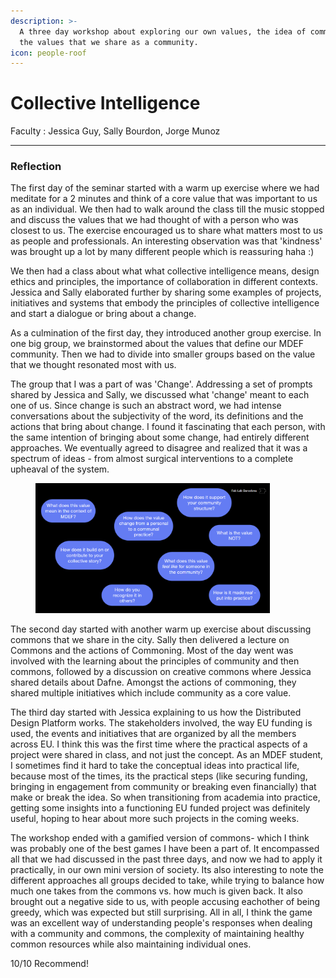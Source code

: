 ```yaml
---
description: >-
  A three day workshop about exploring our own values, the idea of commons and
  the values that we share as a community.
icon: people-roof
---
```


# Collective Intelligence

Faculty : Jessica Guy, Sally Bourdon, Jorge Munoz&#x20;

***

### Reflection



The first day of the seminar started with a warm up exercise where we had meditate for a 2 minutes and think of a core value that was important to us as an individual. We then had to walk around the class till the music stopped and discuss the values that we had thought of with a person who was closest to us. The exercise encouraged us to share what matters most to us as people and professionals. An interesting observation was that 'kindness' was brought up a lot by many different people which is reassuring haha :)&#x20;

We then had a class about what what collective intelligence means, design ethics and principles, the importance of collaboration in different contexts. Jessica and Sally elaborated further by sharing some examples of projects, initiatives and systems that embody the principles of collective intelligence and start a dialogue or bring about a change.&#x20;

As a culmination of the first day, they introduced another group exercise. In one big group, we brainstormed about the values that define our MDEF community. Then we had to divide into smaller groups based on the value that we thought resonated most with us.

The group that I was a part of was 'Change'. Addressing a set of prompts shared by Jessica and Sally, we discussed what 'change' meant to each one of us. Since change is such an abstract word, we had intense conversations about the subjectivity of the word, its definitions and the actions that bring about change. I found it fascinating that each person, with the same intention of bringing about some change, had entirely different approaches. We eventually agreed to disagree and realized that it was a spectrum of ideas - from almost surgical interventions to a complete upheaval of the system.&#x20;

<figure><img src="../../.gitbook/assets/image.png" alt="" width="375"><figcaption></figcaption></figure>

The second day started with another warm up exercise about discussing commons that we share in the city. Sally then delivered a lecture on Commons and the actions of Commoning. Most of the day went was involved with the learning about the principles of community and then commons, followed by a discussion on creative commons where Jessica shared details about Dafne. Amongst the actions of commoning, they shared multiple initiatives which include community as a core value.&#x20;

The third day started with Jessica explaining to us how the Distributed Design Platform works. The stakeholders involved, the way EU funding is used, the events and initiatives that are organized by all the members across EU. I think this was the first time where the practical aspects of a project were shared in class, and not just the concept. As an MDEF student, I sometimes find it hard to take the conceptual ideas into practical life, because most of the times, its the practical steps (like securing funding, bringing in engagement from community or breaking even financially) that make or break the idea. So when transitioning from academia into practice, getting some insights into a functioning EU funded project was definitely useful, hoping to hear about more such projects in the coming weeks.&#x20;

The workshop ended with a gamified version of commons- which I think was probably one of the best games I have been a part of. It encompassed all that we had discussed in the past three days, and now we had to apply it practically, in our own mini version of society. Its also interesting to note the different approaches all groups decided to take, while trying to balance how much one takes from the commons vs. how much is given back. It also brought out a negative side to us, with people accusing eachother of being greedy, which was expected but still surprising. All in all, I think the game was an excellent way of understanding people's responses when dealing with a community and commons, the complexity of maintaining healthy common resources while also maintaining individual ones.&#x20;

10/10 Recommend!&#x20;





